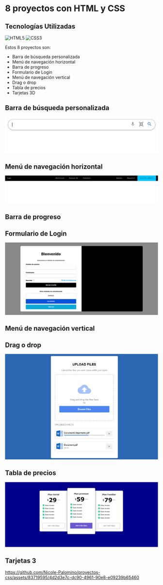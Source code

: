 # 8 proyectos con HTML y CSS

## Tecnologías Utilizadas

![HTML5](https://img.shields.io/badge/html5-%23E34F26.svg?style=for-the-badge&logo=html5&logoColor=white)
![CSS3](https://img.shields.io/badge/css3-%231572B6.svg?style=for-the-badge&logo=css3&logoColor=white)

Estos 8 proyectos son:
- Barra de búsqueda personalizada
- Menú de navegación horizontal
- Barra de progreso
- Formulario de Login
- Menú de navegación vertical
- Drag o drop
- Tabla de precios
- Tarjetas 3D

## Barra de búsqueda personalizada
![Imagen referencial](barra_de_busqueda/img/barra_de_busqueda.png)

## Menú de navegación horizontal
![Imagen referencial](barra_de_navegacion/img/barra_de_navegacion.png)

## Barra de progreso


## Formulario de Login
![Imagen referecial](formulario_login/img/formulario_login.png)

## Menú de navegación vertical


## Drag o drop
![Imagen referencial](subir_archivos/assets/img/upload_files.png)

## Tabla de precios
![Imagen referencial](tabla_de_precios/img/tabla_de_precios.png)

## Tarjetas 3

https://github.com/Nicole-Palomino/proyectos-css/assets/83719595/4d2d3e7c-dc90-4961-90e8-e09239b65460

